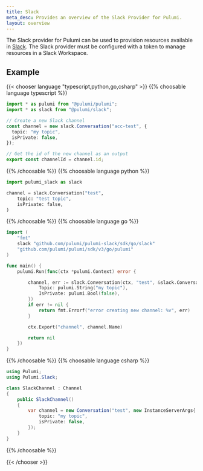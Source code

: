 ```yaml
---
title: Slack
meta_desc: Provides an overview of the Slack Provider for Pulumi.
layout: overview
---
```


The Slack provider for Pulumi can be used to provision resources available in [Slack](https://www.slack.com/).
The Slack provider must be configured with a token to manage resources in a Slack Workspace.

## Example

{{< chooser language "typescript,python,go,csharp" >}}
{{% choosable language typescript %}}

```typescript
import * as pulumi from "@pulumi/pulumi";
import * as slack from "@pulumi/slack";

// Create a new Slack channel
const channel = new slack.Conversation("acc-test", {
  topic: "my topic",
  isPrivate: false,
});

// Get the id of the new channel as an output
export const channelId = channel.id;
```

{{% /choosable %}}
{{% choosable language python %}}

```python
import pulumi_slack as slack

channel = slack.Conversation("test",
    topic: "test topic",
    isPrivate: false,
)
```

{{% /choosable %}}
{{% choosable language go %}}

```go
import (
	"fmt"
	slack "github.com/pulumi/pulumi-slack/sdk/go/slack"
	"github.com/pulumi/pulumi/sdk/v3/go/pulumi"
)

func main() {
	pulumi.Run(func(ctx *pulumi.Context) error {

		channel, err := slack.Conversation(ctx, "test", &slack.ConversationArgs{
            Topic: pulumi.String("my topic"),
            IsPrivate: pulumi.Bool(false),
        })
		if err != nil {
			return fmt.Errorf("error creating new channel: %v", err)
		}

		ctx.Export("channel", channel.Name)

		return nil
	})
}
```

{{% /choosable %}}
{{% choosable language csharp %}}

```csharp
using Pulumi;
using Pulumi.Slack;

class SlackChannel : Channel
{
    public SlackChannel()
    {
        var channel = new Conversation("test", new InstanceServerArgs{
            topic: "my topic",
            isPrivate: false,
        });
    }
}
```

{{% /choosable %}}

{{< /chooser >}}